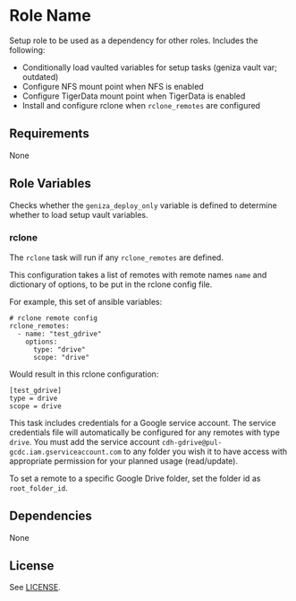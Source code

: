 # Role Name

Setup role to be used as a dependency for other roles. Includes the following:

- Conditionally load vaulted variables for setup tasks (geniza vault var; outdated)
- Configure NFS mount point when NFS is enabled
- Configure TigerData mount point when TigerData is enabled
- Install and configure rclone when `rclone_remotes` are configured

## Requirements

None

## Role Variables

Checks whether the `geniza_deploy_only` variable is defined to determine
whether to load setup vault variables.

### rclone

The `rclone` task will run if any `rclone_remotes` are defined.

This configuration takes a list of remotes with remote names `name` and
dictionary of options, to be put in the rclone config file.

For example, this set of ansible variables:

```
# rclone remote config
rclone_remotes:
  - name: "test_gdrive"
    options:
      type: "drive"
      scope: "drive"
```

Would result in this rclone configuration:

```
[test_gdrive]
type = drive
scope = drive
```

This task includes credentials for a Google service account. The service credentials file
will automatically be configured for any remotes with type `drive`. You must add the service account `cdh-gdrive@pul-gcdc.iam.gserviceaccount.com` to any folder you wish it to have access with appropriate permission for your planned usage (read/update).

To set a remote to a specific Google Drive folder, set the folder id as `root_folder_id`.

## Dependencies

None

## License

See [LICENSE](https://github.com/Princeton-CDH/CDH_ansible/blob/main/LICENSE).
